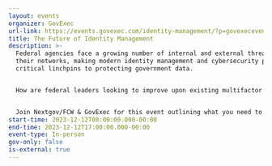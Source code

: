 ```yaml
---
layout: events
organizer: GovExec
url-link: https://events.govexec.com/identity-management/?p=govexeceventspage
title: The Future of Identity Management
description: >-
  Federal agencies face a growing number of internal and external threats to
  their networks, making modern identity management and cybersecurity practices
  critical linchpins to protecting government data.


  How are federal leaders looking to improve upon existing multifactor authentication options and experimenting with advanced phishing-resistant multifactor authentication that moves beyond the PIV Card? And how are agencies preparing to meet other aggressive cybersecurity requirements laid out by the Biden administration, including the mandated switch to zero trust architecture by late 2024?


  Join Nextgov/FCW & GovExec for this event outlining what you need to know about how federal agencies are looking to modernize identity management practices.
start-time: 2023-12-12T08:00:00.000-00:00
end-time: 2023-12-12T17:00:00.000-00:00
event-type: In-person
gov-only: false
is-external: true
---
```

